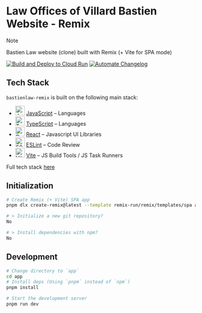 # Law Offices of Villard Bastien Website - Remix

> [!NOTE]
> Bastien Law website (clone) built with Remix (+ Vite for SPA mode)

<!-- BADGES:Start -->
[![Build and Deploy to Cloud Run](https://github.com/noclocks/bastienlaw-remix/actions/workflows/google-cloudrun-docker.yml/badge.svg)](https://github.com/noclocks/bastienlaw-remix/actions/workflows/google-cloudrun-docker.yml)
[![Automate Changelog](https://github.com/noclocks/bastienlaw-remix/actions/workflows/changelog.yml/badge.svg)](https://github.com/noclocks/bastienlaw-remix/actions/workflows/changelog.yml)

<!-- BADGES:End -->

## Tech Stack

`bastienlaw-remix` is built on the following main stack:

- <img width='25' height='25' src='https://img.stackshare.io/service/1209/javascript.jpeg' alt='JavaScript'/> [JavaScript](https://developer.mozilla.org/en-US/docs/Web/JavaScript) – Languages
- <img width='25' height='25' src='https://img.stackshare.io/service/1612/bynNY5dJ.jpg' alt='TypeScript'/> [TypeScript](http://www.typescriptlang.org) – Languages
- <img width='25' height='25' src='https://img.stackshare.io/service/1020/OYIaJ1KK.png' alt='React'/> [React](https://reactjs.org/) – Javascript UI Libraries
- <img width='25' height='25' src='https://img.stackshare.io/service/3337/Q4L7Jncy.jpg' alt='ESLint'/> [ESLint](http://eslint.org/) – Code Review
- <img width='25' height='25' src='https://img.stackshare.io/service/21547/default_1aeac791cde11ff66cc0b20dcc6144eeb185c905.png' alt='Vite'/> [Vite](https://vitejs.dev/) – JS Build Tools / JS Task Runners

Full tech stack [here](/techstack.md)

## Initialization

```zsh
# Create Remix (+ Vite) SPA app
pnpm dlx create-remix@latest --template remix-run/remix/templates/spa app

# > Initialize a new git repository?
No

# > Install dependencies with npm?
No
```

## Development

```zsh
# Change directory to `app`
cd app
# Install deps (Using `pnpm` instead of `npm`)
pnpm install

# Start the development server
pnpm run dev
```
